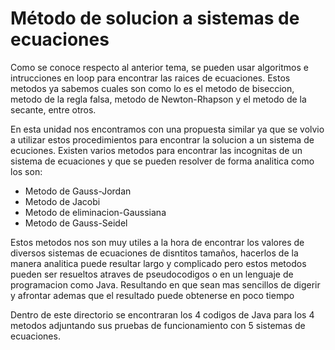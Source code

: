 # Método de solucion a sistemas de ecuaciones

Como se conoce respecto al anterior tema, se pueden usar algoritmos e intrucciones en loop para encontrar las raices de ecuaciones.
Estos metodos ya sabemos cuales son como lo es el metodo de biseccion, metodo de la regla falsa, metodo de Newton-Rhapson y el metodo de la secante, entre otros.

En esta unidad nos encontramos con una propuesta similar ya que se volvio a utilizar estos procedimientos para encontrar la solucion a un sistema de ecuciones.
Existen varios metodos para encontrar las incognitas de un sistema de ecuaciones y que se pueden resolver de forma analitica como los son:
  * Metodo de Gauss-Jordan
  * Metodo de Jacobi
  * Metodo de eliminacion-Gaussiana
  * Metodo de Gauss-Seidel

Estos metodos nos son muy utiles a la hora de encontrar los valores de diversos sistemas de ecuaciones de disntitos tamaños, hacerlos de la manera analitica puede resultar largo y complicado pero
estos metodos pueden ser resueltos atraves de pseudocodigos o en un lenguaje de programacion como Java. Resultando en que sean mas sencillos de digerir y afrontar ademas que el resultado puede
obtenerse en poco tiempo

Dentro de este directorio se encontraran los 4 codigos de Java para los 4 metodos adjuntando sus pruebas de funcionamiento con 5 sistemas de ecuaciones.

